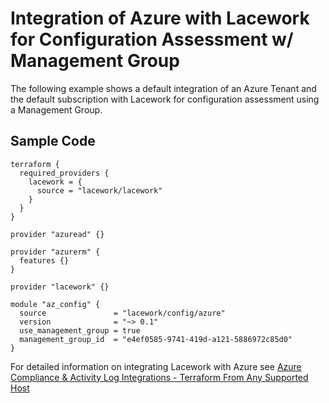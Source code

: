 # Integration of Azure with Lacework for Configuration Assessment w/ Management Group

The following example shows a default integration of an Azure Tenant and the default subscription with Lacework for configuration assessment using a Management Group.

## Sample Code

```hcl
terraform {
  required_providers {
    lacework = {
      source = "lacework/lacework"
    }
  }
}

provider "azuread" {}

provider "azurerm" {
  features {}
}

provider "lacework" {}

module "az_config" {
  source               = "lacework/config/azure"
  version              = "~> 0.1"
  use_management_group = true
  management_group_id  = "e4ef0585-9741-419d-a121-5886972c85d0"
}
```

For detailed information on integrating Lacework with Azure see [Azure Compliance & Activity Log Integrations - Terraform From Any Supported Host](https://support.lacework.com/hc/en-us/articles/360058966313-Azure-Compliance-Activity-Log-Integrations-Terraform-From-Any-Supported-Host)
